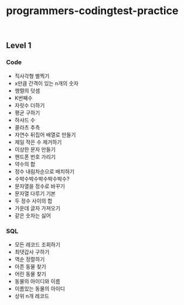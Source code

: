 # programmers-codingtest-practice
<br>

## Level 1
### Code
* 직사각형 별찍기
* x만큼 간격이 있는 n개의 숫자
* 행렬의 덧셈
* K번째수
* 자릿수 더하기
* 평균 구하기
* 하샤드 수
* 콜라츠 추측
* 자연수 뒤집어 배열로 만들기
* 제일 작은 수 제거하기
* 이상한 문자 만들기
* 핸드폰 번호 가리기
* 약수의 합
* 정수 내림차순으로 배치하기
* 수박수박수박수박수박수?
* 문자열을 정수로 바꾸기
* 문자열 다루기 기본
* 두 정수 사이의 합
* 가운데 글자 가져오기
* 같은 숫자는 싫어

### SQL
* 모든 레코드 조회하기
* 최댓갑사 구하기
* 역순 정렬하기
* 아픈 동물 찾기
* 어린 동물 찾기
* 동물의 아이디와 이름
* 이름있는 동물의 아이디  
* 상위 n개 레코드